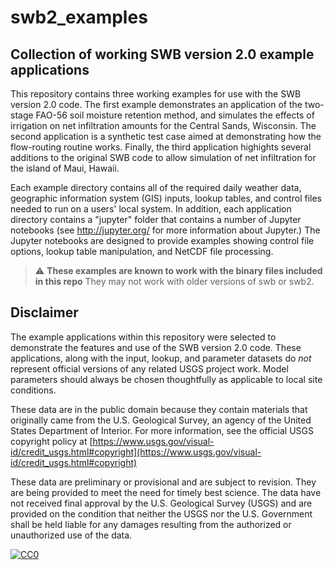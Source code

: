 # swb2_examples

Collection of working SWB version 2.0 example applications
----------------------------------------------------------

This repository contains three working examples for use with the SWB version 2.0 code. The first example demonstrates an application of the two-stage FAO-56 soil moisture retention method, and simulates the effects of irrigation on net infiltration amounts for the Central Sands, Wisconsin. The second application is a synthetic test case aimed at demonstrating how the flow-routing routine works. Finally, the third application highights several additions to the original SWB code to allow simulation of net infiltration for the island of Maui, Hawaii.

Each example directory contains all of the required daily weather data, geographic information system (GIS) inputs, lookup tables, and control files needed to run on a users' local system. In addition, each application directory contains a "jupyter" folder that contains a number of Jupyter notebooks (see http://jupyter.org/ for more information about Jupyter.) The Jupyter notebooks are designed to provide examples showing control file options, lookup table manipulation, and NetCDF file processing. 

> :warning: **These examples are known to work with the binary files included in this repo** They may not work with older versions of swb or swb2.

Disclaimer
----------

The example applications within this repository were selected to demonstrate the features and use of the SWB version 2.0 code. These applications, along with the input, lookup, and parameter datasets do *not* represent official versions of any related USGS project work. Model parameters should always be chosen thoughtfully as applicable to local site conditions.

These data are in the public domain because they contain materials that originally came from the U.S. Geological Survey, an agency of the United States Department of Interior. For more information, see the official USGS copyright policy at [https://www.usgs.gov/visual-id/credit_usgs.html#copyright](https://www.usgs.gov/visual-id/credit_usgs.html#copyright)

These data are preliminary or provisional and are subject to revision. They are being provided to meet the need for timely best science. The data have not received final approval by the U.S. Geological Survey (USGS) and are provided on the condition that neither the USGS nor the U.S. Government shall be held liable for any damages resulting from the authorized or unauthorized use of the data.

 [
   ![CC0](http://i.creativecommons.org/p/zero/1.0/88x31.png)
 ](http://creativecommons.org/publicdomain/zero/1.0/)

